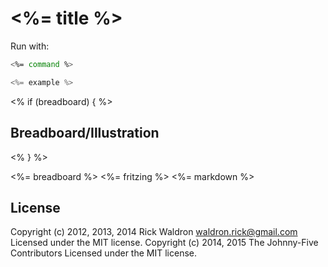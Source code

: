 # <%= title %>

Run with:
```bash
<%= command %>
```


```javascript
<%= example %>
```

<% if (breadboard) { %>
## Breadboard/Illustration
<% } %>

<%= breadboard %>
<%= fritzing %>
<%= markdown %>



## License
Copyright (c) 2012, 2013, 2014 Rick Waldron <waldron.rick@gmail.com>
Licensed under the MIT license.
Copyright (c) 2014, 2015 The Johnny-Five Contributors
Licensed under the MIT license.
